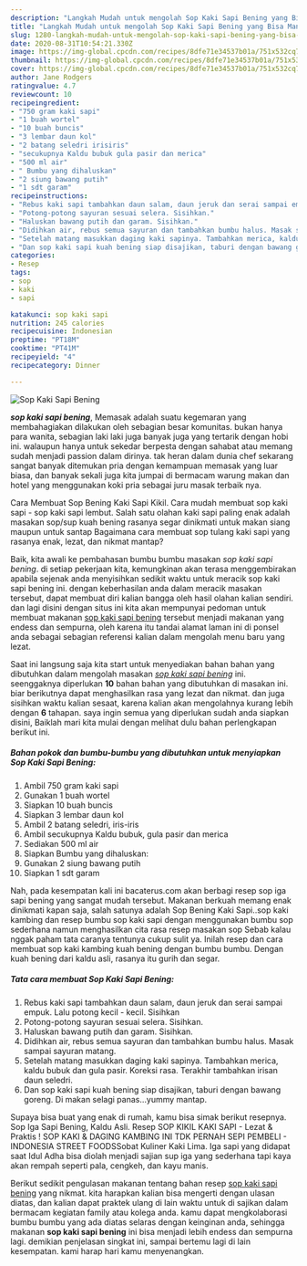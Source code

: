 ```yaml
---
description: "Langkah Mudah untuk mengolah Sop Kaki Sapi Bening yang Bisa Manjain Lidah"
title: "Langkah Mudah untuk mengolah Sop Kaki Sapi Bening yang Bisa Manjain Lidah"
slug: 1280-langkah-mudah-untuk-mengolah-sop-kaki-sapi-bening-yang-bisa-manjain-lidah
date: 2020-08-31T10:54:21.330Z
image: https://img-global.cpcdn.com/recipes/8dfe71e34537b01a/751x532cq70/sop-kaki-sapi-bening-foto-resep-utama.jpg
thumbnail: https://img-global.cpcdn.com/recipes/8dfe71e34537b01a/751x532cq70/sop-kaki-sapi-bening-foto-resep-utama.jpg
cover: https://img-global.cpcdn.com/recipes/8dfe71e34537b01a/751x532cq70/sop-kaki-sapi-bening-foto-resep-utama.jpg
author: Jane Rodgers
ratingvalue: 4.7
reviewcount: 10
recipeingredient:
- "750 gram kaki sapi"
- "1 buah wortel"
- "10 buah buncis"
- "3 lembar daun kol"
- "2 batang seledri irisiris"
- "secukupnya Kaldu bubuk gula pasir dan merica"
- "500 ml air"
- " Bumbu yang dihaluskan"
- "2 siung bawang putih"
- "1 sdt garam"
recipeinstructions:
- "Rebus kaki sapi tambahkan daun salam, daun jeruk dan serai sampai empuk. Lalu potong kecil - kecil. Sisihkan"
- "Potong-potong sayuran sesuai selera. Sisihkan."
- "Haluskan bawang putih dan garam. Sisihkan."
- "Didihkan air, rebus semua sayuran dan tambahkan bumbu halus. Masak sampai sayuran matang."
- "Setelah matang masukkan daging kaki sapinya. Tambahkan merica, kaldu bubuk dan gula pasir. Koreksi rasa. Terakhir tambahkan irisan daun seledri."
- "Dan sop kaki sapi kuah bening siap disajikan, taburi dengan bawang goreng. Di makan selagi panas...yummy mantap."
categories:
- Resep
tags:
- sop
- kaki
- sapi

katakunci: sop kaki sapi 
nutrition: 245 calories
recipecuisine: Indonesian
preptime: "PT18M"
cooktime: "PT41M"
recipeyield: "4"
recipecategory: Dinner

---
```



![Sop Kaki Sapi Bening](https://img-global.cpcdn.com/recipes/8dfe71e34537b01a/751x532cq70/sop-kaki-sapi-bening-foto-resep-utama.jpg)

<b><i>sop kaki sapi bening</i></b>, Memasak adalah suatu kegemaran yang membahagiakan dilakukan oleh sebagian besar komunitas. bukan hanya para wanita, sebagian laki laki juga banyak juga yang tertarik dengan hobi ini. walaupun hanya untuk sekedar berpesta dengan sahabat atau memang sudah menjadi passion dalam dirinya. tak heran dalam dunia chef sekarang sangat banyak ditemukan pria dengan kemampuan memasak yang luar biasa, dan banyak sekali juga kita jumpai di bermacam warung makan dan hotel yang menggunakan koki pria sebagai juru masak terbaik nya.

Cara Membuat Sop Bening Kaki Sapi Kikil. Cara mudah membuat sop kaki sapi - sop kaki sapi lembut. Salah satu olahan kaki sapi paling enak adalah masakan sop/sup kuah bening rasanya segar dinikmati untuk makan siang maupun untuk santap Bagaimana cara membuat sop tulang kaki sapi yang rasanya enak, lezat, dan nikmat mantap?

Baik, kita awali ke pembahasan bumbu bumbu masakan <i>sop kaki sapi bening</i>. di setiap pekerjaan kita, kemungkinan akan terasa menggembirakan apabila sejenak anda menyisihkan sedikit waktu untuk meracik sop kaki sapi bening ini. dengan keberhasilan anda dalam meracik masakan tersebut, dapat membuat diri kalian bangga oleh hasil olahan kalian sendiri. dan lagi disini dengan situs ini kita akan mempunyai pedoman untuk membuat makanan <u>sop kaki sapi bening</u> tersebut menjadi makanan yang endess dan sempurna, oleh karena itu tandai alamat laman ini di ponsel anda sebagai sebagian referensi kalian dalam mengolah menu baru yang lezat.


Saat ini langsung saja kita start untuk menyediakan bahan bahan yang dibutuhkan dalam mengolah masakan <u><i>sop kaki sapi bening</i></u> ini. seenggaknya diperlukan <b>10</b> bahan bahan yang dibutuhkan di masakan ini. biar berikutnya dapat menghasilkan rasa yang lezat dan nikmat. dan juga sisihkan waktu kalian sesaat, karena kalian akan mengolahnya kurang lebih dengan <b>6</b> tahapan. saya ingin semua yang diperlukan sudah anda siapkan disini, Baiklah mari kita mulai dengan melihat dulu bahan perlengkapan berikut ini.

<!--inarticleads1-->

##### Bahan pokok dan bumbu-bumbu yang dibutuhkan untuk menyiapkan Sop Kaki Sapi Bening:

1. Ambil 750 gram kaki sapi
1. Gunakan 1 buah wortel
1. Siapkan 10 buah buncis
1. Siapkan 3 lembar daun kol
1. Ambil 2 batang seledri, iris-iris
1. Ambil secukupnya Kaldu bubuk, gula pasir dan merica
1. Sediakan 500 ml air
1. Siapkan  Bumbu yang dihaluskan:
1. Gunakan 2 siung bawang putih
1. Siapkan 1 sdt garam


Nah, pada kesempatan kali ini bacaterus.com akan berbagi resep sop iga sapi bening yang sangat mudah tersebut. Makanan berkuah memang enak dinikmati kapan saja, salah satunya adalah Sop Bening Kaki Sapi..sop kaki kambing dan resep bumbu sop kaki sapi dengan menggunakan bumbu sop sederhana namun menghasilkan cita rasa resep masakan sop Sebab kalau nggak paham tata caranya tentunya cukup sulit ya. Inilah resep dan cara membuat sop kaki kambing kuah bening dengan bumbu bumbu. Dengan kuah bening dari kaldu asli, rasanya itu gurih dan segar. 

<!--inarticleads2-->

##### Tata cara membuat Sop Kaki Sapi Bening:

1. Rebus kaki sapi tambahkan daun salam, daun jeruk dan serai sampai empuk. Lalu potong kecil - kecil. Sisihkan
1. Potong-potong sayuran sesuai selera. Sisihkan.
1. Haluskan bawang putih dan garam. Sisihkan.
1. Didihkan air, rebus semua sayuran dan tambahkan bumbu halus. Masak sampai sayuran matang.
1. Setelah matang masukkan daging kaki sapinya. Tambahkan merica, kaldu bubuk dan gula pasir. Koreksi rasa. Terakhir tambahkan irisan daun seledri.
1. Dan sop kaki sapi kuah bening siap disajikan, taburi dengan bawang goreng. Di makan selagi panas...yummy mantap.


Supaya bisa buat yang enak di rumah, kamu bisa simak berikut resepnya. Sop Iga Sapi Bening, Kaldu Asli. Resep SOP KIKIL KAKI SAPI - Lezat &amp; Praktis ! SOP KAKI &amp; DAGING KAMBING INI TDK PERNAH SEPI PEMBELI - INDONESIA STREET FOODSSobat Kuliner Kaki Lima. Iga sapi yang didapat saat Idul Adha bisa diolah menjadi sajian sup iga yang sederhana tapi kaya akan rempah seperti pala, cengkeh, dan kayu manis. 

Berikut sedikit pengulasan makanan tentang bahan resep <u>sop kaki sapi bening</u> yang nikmat. kita harapkan kalian bisa mengerti dengan ulasan diatas, dan kalian dapat praktek ulang di lain waktu untuk di sajikan dalam bermacam kegiatan family atau kolega anda. kamu dapat mengkolaborasi bumbu bumbu yang ada diatas selaras dengan keinginan anda, sehingga makanan <b>sop kaki sapi bening</b> ini bisa menjadi lebih endess dan sempurna lagi. demikian penjelasan singkat ini, sampai bertemu lagi di lain kesempatan. kami harap hari kamu menyenangkan.
